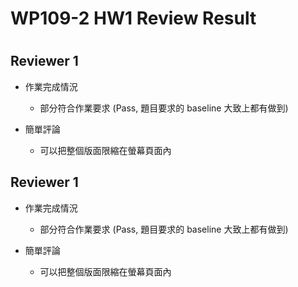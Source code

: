 
WP109-2 HW1 Review Result
=========================

# 

## Reviewer 1
- 作業完成情況
	- 部分符合作業要求 (Pass, 題目要求的 baseline 大致上都有做到)

- 簡單評論
	- 可以把整個版面限縮在螢幕頁面內


## Reviewer 1
- 作業完成情況
	- 部分符合作業要求 (Pass, 題目要求的 baseline 大致上都有做到)

- 簡單評論
	- 可以把整個版面限縮在螢幕頁面內


